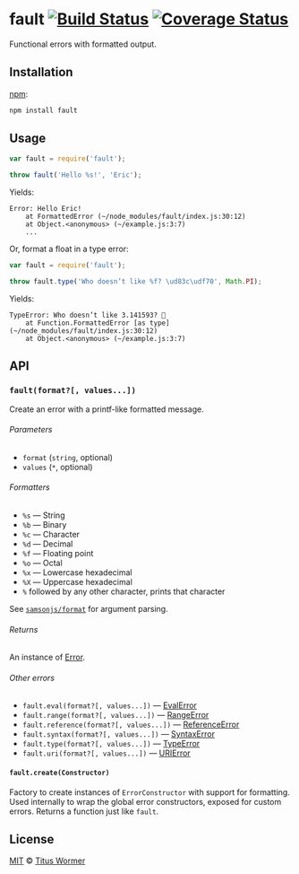 # fault [![Build Status][travis-badge]][travis] [![Coverage Status][codecov-badge]][codecov]

Functional errors with formatted output.

## Installation

[npm][]:

```bash
npm install fault
```

## Usage

```js
var fault = require('fault');

throw fault('Hello %s!', 'Eric');
```

Yields:

```text
Error: Hello Eric!
    at FormattedError (~/node_modules/fault/index.js:30:12)
    at Object.<anonymous> (~/example.js:3:7)
    ...
```

Or, format a float in a type error:

```js
var fault = require('fault');

throw fault.type('Who doesn’t like %f? \ud83c\udf70', Math.PI);
```

Yields:

```text
TypeError: Who doesn’t like 3.141593? 🍰
    at Function.FormattedError [as type] (~/node_modules/fault/index.js:30:12)
    at Object.<anonymous> (~/example.js:3:7)
```

## API

### `fault(format?[, values...])`

Create an error with a printf-like formatted message.

###### Parameters

*   `format` (`string`, optional)
*   `values` (`*`, optional)

###### Formatters

*   `%s` — String
*   `%b` — Binary
*   `%c` — Character
*   `%d` — Decimal
*   `%f` — Floating point
*   `%o` — Octal
*   `%x` — Lowercase hexadecimal
*   `%X` — Uppercase hexadecimal
*   `%` followed by any other character, prints that character

See [`samsonjs/format`][fmt] for argument parsing.

###### Returns

An instance of [Error][].

###### Other errors

*   `fault.eval(format?[, values...])` — [EvalError][]
*   `fault.range(format?[, values...])` — [RangeError][]
*   `fault.reference(format?[, values...])` — [ReferenceError][]
*   `fault.syntax(format?[, values...])` — [SyntaxError][]
*   `fault.type(format?[, values...])` — [TypeError][]
*   `fault.uri(format?[, values...])` — [URIError][]

#### `fault.create(Constructor)`

Factory to create instances of `ErrorConstructor` with support for formatting.
Used internally to wrap the global error constructors, exposed for custom
errors.  Returns a function just like `fault`.

## License

[MIT][license] © [Titus Wormer][author]

<!-- Definitions -->

[travis-badge]: https://img.shields.io/travis/wooorm/fault.svg

[travis]: https://travis-ci.org/wooorm/fault

[codecov-badge]: https://img.shields.io/codecov/c/github/wooorm/fault.svg

[codecov]: https://codecov.io/github/wooorm/fault

[npm]: https://docs.npmjs.com/cli/install

[license]: LICENSE

[author]: http://wooorm.com

[fmt]: https://github.com/samsonjs/format

[error]: https://developer.mozilla.org/JavaScript/Reference/Global_Objects/Error

[evalerror]: https://developer.mozilla.org/JavaScript/Reference/Global_Objects/EvalError

[rangeerror]: https://developer.mozilla.org/JavaScript/Reference/Global_Objects/RangeError

[referenceerror]: https://developer.mozilla.org/JavaScript/Reference/Global_Objects/ReferenceError

[syntaxerror]: https://developer.mozilla.org/JavaScript/Reference/Global_Objects/SyntaxError

[typeerror]: https://developer.mozilla.org/JavaScript/Reference/Global_Objects/TypeError

[urierror]: https://developer.mozilla.org/JavaScript/Reference/Global_Objects/URIError.
